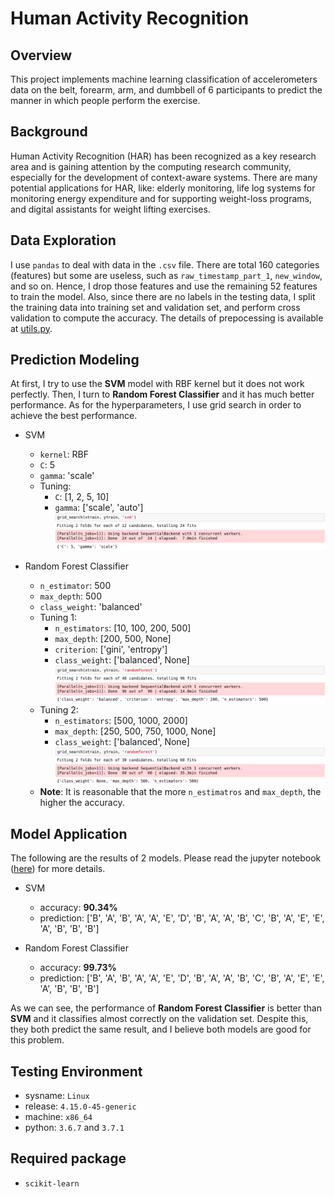 # Human Activity Recognition

## Overview  

This project implements machine learning classification of accelerometers data on the belt, forearm, arm, and dumbbell of 6 participants to predict the manner in which people perform the exercise.  

## Background  

Human Activity Recognition (HAR) has been recognized as a key research area and is gaining attention by the computing research community, especially for the development of context-aware systems. There are many potential applications for HAR, like: elderly monitoring, life log systems for monitoring energy expenditure and for supporting weight-loss programs, and digital assistants for weight lifting exercises.

## Data Exploration

I use `pandas` to deal with data in the `.csv` file. There are total 160 categories (features) but some are useless, such as `raw_timestamp_part_1`, `new_window`, and so on. Hence, I drop those features and use the remaining 52 features to train the model. Also, since there are no labels in the testing data, I split the training data into training set and validation set, and perform cross validation to compute the accuracy. The details of prepocessing is available at [utils.py](src/utils.py).

## Prediction Modeling

At first, I try to use the **SVM** model with RBF kernel but it does not work perfectly. Then, I turn to **Random Forest Classifier** and it has much better performance. As for the hyperparameters, I use grid search in order to achieve the best performance.

* SVM    
    * `kernel`: RBF
    * `C`: 5
    * `gamma`: 'scale'
    * Tuning:
      * `C`: [1, 2, 5, 10]
      * `gamma`: ['scale', 'auto']
        ![](img/svm_tuning_1.png)

* Random Forest Classifier  
  * `n_estimator`: 500
  * `max_depth`: 500
  * `class_weight`: 'balanced'
  * Tuning 1:  
    * `n_estimators`: [10, 100, 200, 500]
    * `max_depth`: [200, 500, None]
    * `criterion`: ['gini', 'entropy']
    * `class_weight`: ['balanced', None]  
    ![](img/rf_tuning_1.png)  
  * Tuning 2:  
    * `n_estimators`: [500, 1000, 2000]
    * `max_depth`: [250, 500, 750, 1000, None]
    * `class_weight`: ['balanced', None]  
    ![](img/rf_tuning_2.png)  
  * **Note**: It is reasonable that the more `n_estimatros` and `max_depth`, the higher the accuracy.

## Model Application

The following are the results of 2 models. Please read the jupyter notebook ([here](src/Human_Activity_Recognition.ipynb)) for more details.

* SVM  
  * accuracy: **90.34%**  
  * prediction: ['B', 'A', 'B', 'A', 'A', 'E', 'D', 'B', 'A', 'A', 'B', 'C', 'B', 'A', 'E', 'E', 'A', 'B', 'B', 'B']

* Random Forest Classifier  
  * accuracy: **99.73%**  
  * prediction: ['B', 'A', 'B', 'A', 'A', 'E', 'D', 'B', 'A', 'A', 'B', 'C', 'B', 'A', 'E', 'E', 'A', 'B', 'B', 'B']

As we can see, the performance of **Random Forest Classifier** is better than **SVM** and it classifies almost correctly on the validation set. Despite this, they both predict the same result, and I believe both models are good for this problem.

## Testing Environment

* sysname: `Linux`  
* release: `4.15.0-45-generic`  
* machine: `x86_64`  
* python: `3.6.7` and `3.7.1`

## Required package

* `scikit-learn`